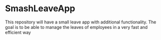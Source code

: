 # SmashLeaveApp
This repository will have a small leave app with additional functionality. The goal is to be able to manage the leaves of employees in a very fast and efficient way
